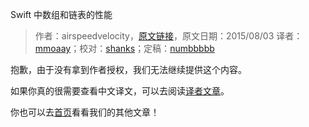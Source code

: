 Swift 中数组和链表的性能

> 作者：airspeedvelocity，[原文链接](http://airspeedvelocity.net/2015/08/03/arrays-linked-lists-and-performance/)，原文日期：2015/08/03
> 译者：[mmoaay](http://blog.csdn.net/mmoaay)；校对：[shanks](http://codebuild.me/)；定稿：[numbbbbb](https://github.com/numbbbbb)

抱歉，由于没有拿到作者授权，我们无法继续提供这个内容。

如果你真的很需要查看中文译文，可以去阅读[译者文章](http://blog.csdn.net/mmoaay/article/details/47859607)。

你也可以去[首页](http://swift.gg)看看我们的其他文章！

